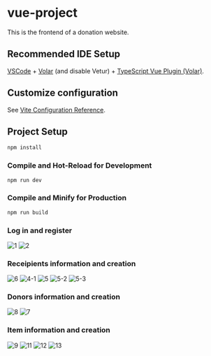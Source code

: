 # vue-project

This is the frontend of a donation website.

## Recommended IDE Setup

[VSCode](https://code.visualstudio.com/) + [Volar](https://marketplace.visualstudio.com/items?itemName=Vue.volar) (and disable Vetur) + [TypeScript Vue Plugin (Volar)](https://marketplace.visualstudio.com/items?itemName=Vue.vscode-typescript-vue-plugin).

## Customize configuration

See [Vite Configuration Reference](https://vitejs.dev/config/).

## Project Setup

```sh
npm install
```

### Compile and Hot-Reload for Development

```sh
npm run dev
```

### Compile and Minify for Production

```sh
npm run build
```

### Log in and register
![1](https://github.com/user-attachments/assets/eb1b4692-9e5d-4e9a-8f48-1f9104ab67a8)
![2](https://github.com/user-attachments/assets/b02d53fc-ac28-45f6-af66-d757e5885ea9)

### Receipients information and creation
![6](https://github.com/user-attachments/assets/cb5e55ec-0001-4c07-9813-fe2426c7da00)
![4-1](https://github.com/user-attachments/assets/245e5abf-27dc-49de-9854-2296d815ca58)
![5](https://github.com/user-attachments/assets/8394b24a-d5a6-4b77-8f4d-0d485c0462a6)
![5-2](https://github.com/user-attachments/assets/efd6f2cb-5903-44c9-a3d7-881eec94c863)
![5-3](https://github.com/user-attachments/assets/b25638f4-376c-4ea1-b6ae-8f80a17f5339)

### Donors information and creation
![8](https://github.com/user-attachments/assets/992f2b9a-3611-4783-a8b6-af317a9e7330)
![7](https://github.com/user-attachments/assets/9462a72c-b88a-4ef1-b54b-1127540d2194)

### Item information and creation
![9](https://github.com/user-attachments/assets/9f4b11e9-1d35-468c-9ae8-6cdf28e23594)
![11](https://github.com/user-attachments/assets/a027f55d-e89b-41eb-bc47-0a63bb50c8f5)
![12](https://github.com/user-attachments/assets/8078908e-9700-430c-9b2b-6f4b16bbcdb3)
![13](https://github.com/user-attachments/assets/64e8dfa8-9bc2-48f5-8842-5fc37004e902)

